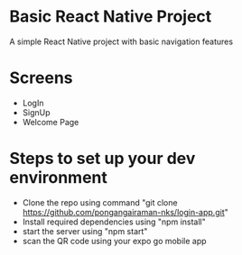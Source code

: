 # Basic React Native Project

A simple React Native project with basic navigation features

# Screens
 - LogIn
 - SignUp
 - Welcome Page

# Steps to set up your dev environment
 - Clone the repo using command "git clone https://github.com/pongangairaman-nks/login-app.git"
 - Install required dependencies using "npm install"
 - start the server using "npm start"
 - scan the QR code using your expo go mobile app

 
